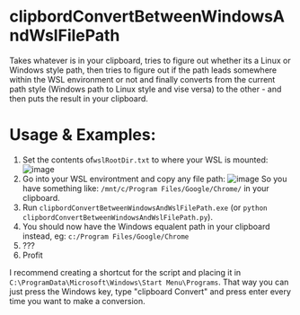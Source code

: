 # clipbordConvertBetweenWindowsAndWslFilePath
Takes whatever is in your clipboard, tries to figure out whether its a Linux or Windows style path, then tries to figure out if the path leads somewhere within the WSL environment or not and finally converts from the current path style (Windows path to Linux style and vise versa) to the other - and then puts the result in your clipboard.

# Usage & Examples:
1. Set the contents of`wslRootDir.txt` to where your WSL is mounted:
![image](https://github.com/ItsCubeTime/clipbordConvertBetweenWindowsAndWslFilePath/assets/20190653/fd3596f7-a617-4665-bbcc-929136d2ed92)
2. Go into your WSL environtment and copy any file path:
![image](https://github.com/ItsCubeTime/clipbordConvertBetweenWindowsAndWslFilePath/assets/20190653/189a90d3-1580-4aa8-a726-2b3cdb75c502)
So you have something like: `/mnt/c/Program Files/Google/Chrome/` in your clipboard.
3. Run `clipbordConvertBetweenWindowsAndWslFilePath.exe` (or `python clipbordConvertBetweenWindowsAndWslFilePath.py`).
4. You should now have the Windows equalent path in your clipboard instead, eg: `c:/Program Files/Google/Chrome`
5. ???
6. Profit

I recommend creating a shortcut for the script and placing it in `C:\ProgramData\Microsoft\Windows\Start Menu\Programs`. That way you can just press the Windows key, type "clipboard Convert" and press enter every time you want to make a conversion.
